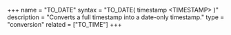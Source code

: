 +++
name = "TO_DATE"
syntax = "TO_DATE( timestamp &lt;TIMESTAMP&gt; )"
description = "Converts a full timestamp into a date-only timestamp."
type = "conversion"
related = ["TO_TIME"]
+++

